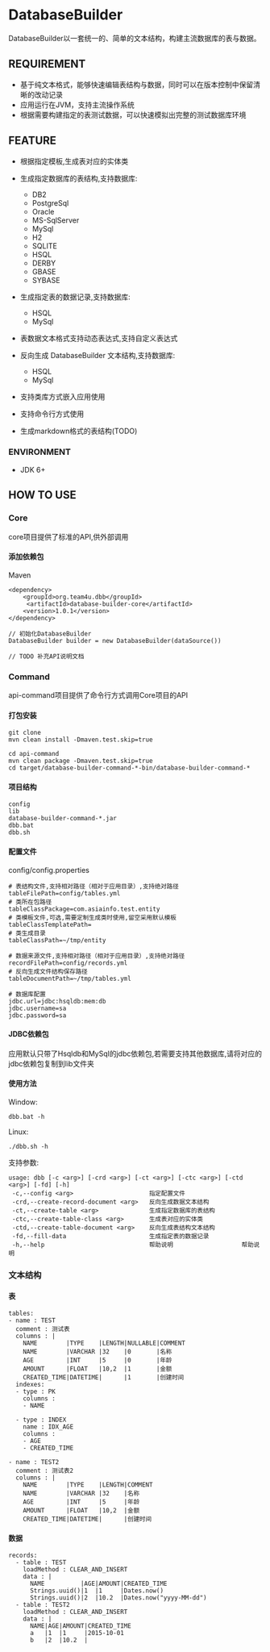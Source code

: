 DatabaseBuilder
===============
DatabaseBuilder以一套统一的、简单的文本结构，构建主流数据库的表与数据。

## REQUIREMENT
* 基于纯文本格式，能够快速编辑表结构与数据，同时可以在版本控制中保留清晰的改动记录
* 应用运行在JVM，支持主流操作系统
* 根据需要构建指定的表测试数据，可以快速模拟出完整的测试数据库环境

## FEATURE
* 根据指定模板,生成表对应的实体类
* 生成指定数据库的表结构,支持数据库:
    * DB2
    * PostgreSql
    * Oracle
    * MS-SqlServer
    * MySql
    * H2
    * SQLITE
    * HSQL
    * DERBY
    * GBASE
    * SYBASE

* 生成指定表的数据记录,支持数据库:
  * HSQL
  * MySql

* 表数据文本格式支持动态表达式,支持自定义表达式
* 反向生成 DatabaseBuilder 文本结构,支持数据库:
  * HSQL
  * MySql

* 支持类库方式嵌入应用使用
* 支持命令行方式使用
* 生成markdown格式的表结构(TODO)

### ENVIRONMENT

* JDK 6+

## HOW TO USE

### Core

core项目提供了标准的API,供外部调用

#### 添加依赖包

Maven

```
<dependency>
    <groupId>org.team4u.dbb</groupId>
     <artifactId>database-builder-core</artifactId>
    <version>1.0.1</version>
</dependency>
```

```
// 初始化DatabaseBuilder
DatabaseBuilder builder = new DatabaseBuilder(dataSource())

// TODO 补充API说明文档
```

### Command

api-command项目提供了命令行方式调用Core项目的API

#### 打包安装

```
git clone
mvn clean install -Dmaven.test.skip=true

cd api-command
mvn clean package -Dmaven.test.skip=true
cd target/database-builder-command-*-bin/database-builder-command-*
```

#### 项目结构
```
config
lib
database-builder-command-*.jar
dbb.bat
dbb.sh
```

#### 配置文件

config/config.properties

```
# 表结构文件,支持相对路径（相对于应用目录）,支持绝对路径
tableFilePath=config/tables.yml
# 类所在包路径
tableClassPackage=com.asiainfo.test.entity
# 类模板文件,可选,需要定制生成类时使用,留空采用默认模板
tableClassTemplatePath=
# 类生成目录
tableClassPath=~/tmp/entity

# 数据来源文件,支持相对路径（相对于应用目录）,支持绝对路径
recordFilePath=config/records.yml
# 反向生成文件结构保存路径
tableDocumentPath=~/tmp/tables.yml

# 数据库配置
jdbc.url=jdbc:hsqldb:mem:db
jdbc.username=sa
jdbc.password=sa
```
#### JDBC依赖包

 应用默认只带了Hsqldb和MySql的jdbc依赖包,若需要支持其他数据库,请将对应的jdbc依赖包复制到lib文件夹

#### 使用方法

Window:

```
dbb.bat -h
```

Linux:

```
./dbb.sh -h
```

支持参数:

```
usage: dbb [-c <arg>] [-crd <arg>] [-ct <arg>] [-ctc <arg>] [-ctd <arg>] [-fd] [-h]
 -c,--config <arg>                     指定配置文件
 -crd,--create-record-document <arg>   反向生成数据文本结构
 -ct,--create-table <arg>              生成指定数据库的表结构
 -ctc,--create-table-class <arg>       生成表对应的实体类
 -ctd,--create-table-document <arg>    反向生成表结构文本结构
 -fd,--fill-data                       生成指定表的数据记录
 -h,--help                             帮助说明                   帮助说明
```

### 文本结构
#### 表
```
tables:
- name : TEST
  comment : 测试表
  columns : |
    NAME        |TYPE    |LENGTH|NULLABLE|COMMENT
    NAME        |VARCHAR |32    |0       |名称
    AGE         |INT     |5     |0       |年龄
    AMOUNT      |FLOAT   |10,2  |1       |金额
    CREATED_TIME|DATETIME|      |1       |创建时间
  indexes:
  - type : PK
    columns :
    - NAME

  - type : INDEX
    name : IDX_AGE
    columns :
    - AGE
    - CREATED_TIME

- name : TEST2
  comment : 测试表2
  columns : |
    NAME        |TYPE    |LENGTH|COMMENT
    NAME        |VARCHAR |32    |名称
    AGE         |INT     |5     |年龄
    AMOUNT      |FLOAT   |10,2  |金额
    CREATED_TIME|DATETIME|      |创建时间
```
#### 数据
```
records:
  - table : TEST
    loadMethod : CLEAR_AND_INSERT
    data : |
      NAME          |AGE|AMOUNT|CREATED_TIME
      Strings.uuid()|1  |1     |Dates.now()
      Strings.uuid()|2  |10.2  |Dates.now("yyyy-MM-dd")
  - table : TEST2
    loadMethod : CLEAR_AND_INSERT
    data : |
      NAME|AGE|AMOUNT|CREATED_TIME
      a   |1  |1     |2015-10-01
      b   |2  |10.2  |
```